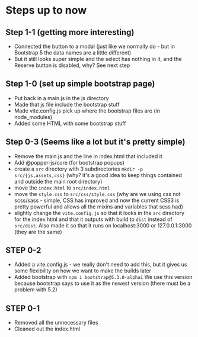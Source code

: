 # Steps up to now


## Step 1-1 (getting more interesting)
- Connected the button to a modal (just like we normally do - but in Bootstrap 5 the data names are a little different)
- But it still looks super simple and the select has nothing in it, and the Reserve button is disabled, why? See next step

## Step 1-0 (set up simple bootstrap page)
- Put back in a main.js in the js directory
- Made that js file include the bootstrap stuff
- Made vite.config.js pick up where the bootstrap files are (in node_modules)
- Added some HTML with some bootstrap stuff

## Step 0-3 (Seems like a lot but it's pretty simple)
- Remove the main.js and the line in index.html that included it
- Add @popper-js/core (for bootstrap popups)
- create a `src` directory with 3 subdirectories `mkdir -p src/{js,assets,css}` (why? it's a good idea to keep things contained and outside the main root directory)
- move the `index.html` to `src/index.html`
- move the `style.css` to `src/css/style.css` (why are we using css not scss/sass - simple, CSS has improved and now the current CSS3 is pretty powerful and allows all the mixins and variables that scss had)
- slightly change the `vite.config.js` so that it looks in the `src` directory for the index.html and that it outputs with build to `dist` instead of `src/dist`. Also made it so that it runs on localhost:3000 or 127.0.0.1:3000 (they are the same)

## STEP 0-2
- Added a vite.config.js - we really don't need to add this, but it gives us some flexibility on how we want to make the builds later
- Added bootstrap with `npm i bootstrap@5.3.0-alpha1` We use this version because bootstrap says to use it as the newest version (there must be a problem with 5.2)

## STEP 0-1
- Removed all the unnecessary files
- Cleaned out the index.html
